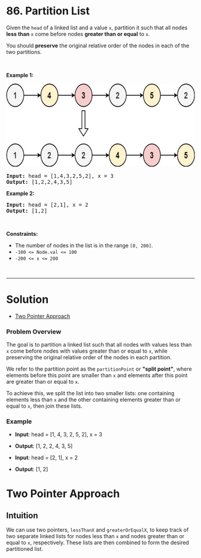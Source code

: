 # 86. Partition List

<p>Given the <code>head</code> of a linked list and a value <code>x</code>, partition it such that all nodes <strong>less than</strong> <code>x</code> come before nodes <strong>greater than or equal</strong> to <code>x</code>.</p>

<p>You should <strong>preserve</strong> the original relative order of the nodes in each of the two partitions.</p>

<p>&nbsp;</p>
<p><strong class="example">Example 1:</strong></p>
<img alt="" src="img/86-1-partition.jpg" style="width: 662px; height: 222px;">
<pre><strong>Input:</strong> head = [1,4,3,2,5,2], x = 3
<strong>Output:</strong> [1,2,2,4,3,5]
</pre>

<p><strong class="example">Example 2:</strong></p>

<pre><strong>Input:</strong> head = [2,1], x = 2
<strong>Output:</strong> [1,2]
</pre>

<p>&nbsp;</p>
<p><strong>Constraints:</strong></p>

<ul>
  <li>The number of nodes in the list is in the range <code>[0, 200]</code>.</li>
  <li><code>-100 &lt;= Node.val &lt;= 100</code></li>
  <li><code>-200 &lt;= x &lt;= 200</code></li>
</ul>

<br>

---

# Solution
- [Two Pointer Approach](#two-pointer-approach)

### Problem Overview

The goal is to partition a linked list such that all nodes with values less than `x` come before nodes with values greater than or equal to `x`, while preserving the original relative order of the nodes in each partition. 

We refer to the partition point as the `partitionPoint` or **"split point"**, where elements before this point are smaller than `x` and elements after this point are greater than or equal to `x`.

To achieve this, we split the list into two smaller lists: one containing elements less than `x` and the other containing elements greater than or equal to `x`, then join these lists.

### Example
- **Input**: head = [1, 4, 3, 2, 5, 2], x = 3
- **Output**: [1, 2, 2, 4, 3, 5]
  
- **Input**: head = [2, 1], x = 2
- **Output**: [1, 2]

# Two Pointer Approach

## **Intuition**
We can use two pointers, `lessThanX` and `greaterOrEqualX`, to keep track of two separate linked lists for nodes less than `x` and nodes greater than or equal to `x`, respectively. These lists are then combined to form the desired partitioned list.

